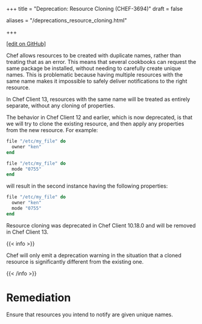 +++
title = "Deprecation: Resource Cloning (CHEF-3694)"
draft = false

aliases = "/deprecations_resource_cloning.html"


  
    
    
    
    
+++    

[\[edit on
GitHub\]](https://github.com/chef/chef-web-docs/blob/master/chef_master/source/deprecations_resource_cloning.rst)

<meta name="robots" content="noindex">

Chef allows resources to be created with duplicate names, rather than
treating that as an error. This means that several cookbooks can request
the same package be installed, without needing to carefully create
unique names. This is problematic because having multiple resources with
the same name makes it impossible to safely deliver notifications to the
right resource.

In Chef Client 13, resources with the same name will be treated as
entirely separate, without any cloning of properties.

The behavior in Chef Client 12 and earlier, which is now deprecated, is
that we will try to clone the existing resource, and then apply any
properties from the new resource. For example:

``` ruby
file "/etc/my_file" do
  owner "ken"
end

file "/etc/my_file" do
  mode "0755"
end
```

will result in the second instance having the following properties:

``` ruby
file "/etc/my_file" do
  owner "ken"
  mode "0755"
end
```

Resource cloning was deprecated in Chef Client 10.18.0 and will be
removed in Chef Client 13.

{{< info >}}

Chef will only emit a deprecation warning in the situation that a cloned
resource is significantly different from the existing one.

{{< /info >}}

Remediation
===========

Ensure that resources you intend to notify are given unique names.
